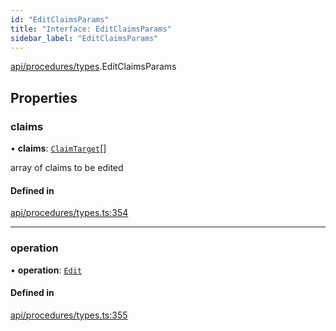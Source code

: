 ```yaml
---
id: "EditClaimsParams"
title: "Interface: EditClaimsParams"
sidebar_label: "EditClaimsParams"
---
```


[api/procedures/types](../../../../../modules/API/Procedures/Types/Types.md).EditClaimsParams

## Properties

### claims

• **claims**: [`ClaimTarget`](../../../../Types/ClaimTarget/ClaimTarget.md)[]

array of claims to be edited

#### Defined in

[api/procedures/types.ts:354](https://github.com/PolymeshAssociation/polymesh-sdk/blob/15be87e8/src/api/procedures/types.ts#L354)

___

### operation

• **operation**: [`Edit`](../../../../../enums/API/Procedures/Types/ClaimOperation/ClaimOperation.md#edit)

#### Defined in

[api/procedures/types.ts:355](https://github.com/PolymeshAssociation/polymesh-sdk/blob/15be87e8/src/api/procedures/types.ts#L355)
